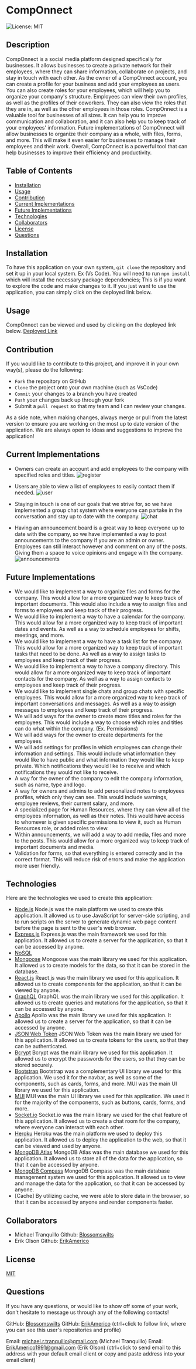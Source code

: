 # CompOnnect

![License: MIT](https://img.shields.io/badge/License-MIT-yellow.svg)

## Description

CompOnnect is a social media platform designed specifically for businesses. It allows businesses to create a private network for their employees, where they can share information, collaborate on projects, and stay in touch with each other.
As the owner of a CompOnnect account, you can create a profile for your business and add your employees as users. You can also create roles for your employees, which will help you to organize your company's structure.
Employees can view their own profiles, as well as the profiles of their coworkers. They can also view the roles that they are in, as well as the other employees in those roles.
CompOnnect is a valuable tool for businesses of all sizes. It can help you to improve communication and collaboration, and it can also help you to keep track of your employees' information.
Future implementations of CompOnnect will allow businesses to organize their company as a whole, with files, forms, and more. This will make it even easier for businesses to manage their employees and their work.
Overall, CompOnnect is a powerful tool that can help businesses to improve their efficiency and productivity.

## Table of Contents

-   [Installation](#installation)
-   [Usage](#usage)
-   [Contribution](#contribution)
-   [Current Implementations](#current-implementations)
-   [Future Implementations](#future-implementations)
-   [Technologies](#technologies)
-   [Collaborators](#collaborators)
-   [License](#license)
-   [Questions](#questions)

## Installation

To have this application on your own system, `git clone` the repository and set it up in your local system. Ex (Vs Code).
You will need to run `npm install` which will install the necessary package dependencies;
This is if you want to explore the code and make changes to it. If you just want to use the application, you can simply click on the deployed link below.

## Usage

CompOnnect can be viewed and used by clicking on the deployed link below.
[Deployed Link](https://componnect-3a658d1d17cf.herokuapp.com/)

## Contribution

If you would like to contribute to this project, and improve it in your own way(s), please do the following:

-   `Fork` the repository on GitHub
-   `Clone` the project onto your own machine (such as VsCode)
-   `Commit` your changes to a branch you have created
-   `Push` your changes back up through your fork
-   Submit a `pull request` so that my team and I can review your changes.

As a side note, when making changes, always merge or pull from the latest version to ensure you are working on the most up to date version of the application.
We are always open to ideas and suggestions to improve the application!

## Current Implementations

-   Owners can create an account and add employees to the company with specified roles and titles.
    ![register](https://github.com/ErikAmerico/Employee-Website/assets/117021869/95a9d262-0683-4fab-8374-98e359eb02e9)

-   Users are able to view a list of employees to easily contact them if needed.
    ![user](https://github.com/ErikAmerico/Employee-Website/assets/117021869/a1cd5d76-1511-46d6-b601-752b6476dc60)

-   Staying in touch is one of our goals that we strive for, so we have implemented a group chat system where everyone can partake in the conversation and stay up to date with the company.
    ![chat](https://github.com/ErikAmerico/Employee-Website/assets/117021869/792a4291-8d17-4ca2-a951-1ff3d536f64a)

-   Having an announcement board is a great way to keep everyone up to date with the company, so we have implemented a way to post announcements to the company if you are an admin or owner. Employees can still interact however and comment on any of the posts. Giving them a space to voice opinions and engage with the company.
    ![announcements](https://github.com/ErikAmerico/Employee-Website/assets/117021869/b317d4a1-1d7b-41c1-86d7-19930d415c4e)

## Future Implementations

-   We would like to implement a way to organize files and forms for the company. This would allow for a more organized way to keep track of important documents. This would also include a way to assign files and forms to employees and keep track of their progress.
-   We would like to implement a way to have a calendar for the company. This would allow for a more organized way to keep track of important dates and events. As well as a way to schedule employees for shifts, meetings, and more.
-   We would like to implement a way to have a task list for the company. This would allow for a more organized way to keep track of important tasks that need to be done. As well as a way to assign tasks to employees and keep track of their progress.
-   We would like to implement a way to have a company directory. This would allow for a more organized way to keep track of important contacts for the company. As well as a way to assign contacts to employees and keep track of their progress.
-   We would like to implement single chats and group chats with specific employees. This would allow for a more organized way to keep track of important conversations and messages. As well as a way to assign messages to employees and keep track of their progress.
-   We will add ways for the owner to create more titles and roles for the employees. This would include a way to choose which roles and titles can do what within the company. (Ex. Permissions)
-   We will add ways for the owner to create departments for the employees.
-   We will add settings for profiles in which employees can change their information and settings. This would include what information they would like to have public and what information they would like to keep private. Which notifications they would like to receive and which notifications they would not like to receive.
-   A way for the owner of the company to edit the company information, such as name, type and logo.
-   A way for owners and admins to add personalized notes to employees profiles, which only they can see. This would include warnings, employee reviews, their current salary, and more.
-   A specialized page for Human Resources, where they can view all of the employees information, as well as their notes. This would have access to whomever is given specific permissions to view it, such as Human Resources role, or added roles to view.
-   Within announcements, we will add a way to add media, files and more to the posts. This would allow for a more organized way to keep track of important documents and media.
-   Validation for forms, so that everything is entered correctly and in the correct format. This will reduce risk of errors and make the application more user friendly.

## Technologies
Here are the technologies we used to create this application:
-  [Node.js](https://nodejs.org/en/)
Node.js was the main platform we used to create this application. It allowed us to use JavaScript for server-side scripting, and to run scripts on the server to generate dynamic web page content before the page is sent to the user's web browser.
-  [Express.js](https://expressjs.com/)
Express.js was the main framework we used for this application. It allowed us to create a server for the application, so that it can be accessed by anyone.
-  [NoSQL](https://www.mongodb.com/)
-  [Mongoose](https://mongoosejs.com/)
Mongoose was the main library we used for this application. It allowed us to create models for the data, so that it can be stored in the database.
-  [React.js](https://reactjs.org/)
React.js was the main library we used for this application. It allowed us to create components for the application, so that it can be viewed by anyone.
-  [GraphQL](https://graphql.org/)
GraphQL was the main library we used for this application. It allowed us to create queries and mutations for the application, so that it can be accessed by anyone.
-  [Apollo](https://www.apollographql.com/)
Apollo was the main library we used for this application. It allowed us to create a server for the application, so that it can be accessed by anyone.
-  [JSON Web Token](https://jwt.io/)
JSON Web Token was the main library we used for this application. It allowed us to create tokens for the users, so that they can be authenticated.
-  [Bcrypt](https://www.npmjs.com/package/bcrypt)
Bcrypt was the main library we used for this application. It allowed us to encrypt the passwords for the users, so that they can be stored securely.
-  [Bootstrap](https://getbootstrap.com/)
Bootstrap was a complementary UI library we used for this application. We used it for the navbar, as well as some of the components, such as cards, forms, and more. MUI was the main UI library we used for this application.
-  [MUI](https://mui.com/)
MUI was the main UI library we used for this application. We used it for the majority of the components, such as buttons, cards, forms, and more.
-  [Socket.io](https://socket.io/)
Socket.io was the main library we used for the chat feature of this application. It allowed us to create a chat room for the company, where everyone can interact with each other.
-  [Heroku](https://www.heroku.com/)
Heroku was the main platform we used to deploy this application. It allowed us to deploy the application to the web, so that it can be viewed and used by anyone.
-  [MongoDB Atlas](https://www.mongodb.com/cloud/atlas)
MongoDB Atlas was the main database we used for this application. It allowed us to store all of the data for the application, so that it can be accessed by anyone.
-  [MongoDB Compass](https://www.mongodb.com/products/compass)
MongoDB Compass was the main database management system we used for this application. It allowed us to view and manage the data for the application, so that it can be accessed by anyone.
- [Cache]
By utilizing cache, we were able to store data in the browser, so that it can be accessed by anyone and render components faster.
## Collaborators

-   Michael Tranquillo Github: [Blossomswilts](https://github.com/Blossomswilts)
-   Erik Olson Github: [ErikAmerico](https://github.com/ErikAmerico)

## License

[MIT](https://choosealicense.com/licenses/mit/)

## Questions

If you have any questions, or would like to show off some of your work, don't hesitate to message us through any of the following contacts!

GitHub: [Blossomswilts](https://github.com/Blossomswilts)
GitHub: [ErikAmerico](https://github.com/ErikAmerico)
(ctrl+click to follow link, where you can see this user's repositories and profile)

Email: michael.r.tranquillo@gmail.com (Michael Tranquillo)
Email: ErikAmerico1991@gmail.com (Erik Olson)
(ctrl+click to send email to this address with your default email client or copy and paste address into your email client)
